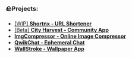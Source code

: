 ### 🪨Projects:
- [[WIP] **Shortnx - URL Shortener**](https://shortnx.in)
-  [[Beta] **City Harvest - Community App**](https://city-harvest-app.web.app/)
-  [**ImgCompressor - Online Image Compressor**](https://imgcompressor-app.web.app)
- [**QwikChat - Ephemeral Chat**](https://qwikchat.web.app)
-  [**WallStroke - Wallpaper App**](https://play.google.com/store/apps/details?id=com.appy.wallstroke)
